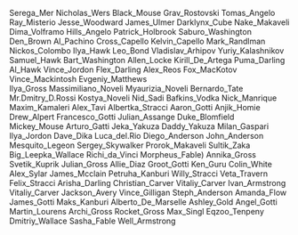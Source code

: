 Serega_Mer
Nicholas_Wers
Black_Mousе
Grav_Rostovski
Tomas_Angelo 
Ray_Misterio 
Jesse_Woodward 
James_Ulmer 
Darklynx_Cube 
Nake_Makaveli 
Dima_Volframo 
Hills_Angelo 
Patrick_Holbrook 
Saburo_Washington 
Den_Brown 
Al_Pachino 
Cross_Capello 
Kelvin_Capello 
Mark_Randlman 
Nickos_Colombo
Ilya_Hawk 
Leo_Bond 
Vladislav_Arhipov 
Yuriy_Kalashnikov 
Samuel_Hawk
Bart_Washington 
Allen_Locke 
Kirill_De_Artega
Puma_Darling
Al_Hawk
Vince_Jordon 
Flex_Darling 
Alex_Reos 
Fox_MacKotov
Vince_Mackintosh 
Evgeniy_Matthews  
Ilya_Gross 
Massimiliano_Noveli
Myaurizia_Noveli
Bernardo_Tate 
Mr.Dmitry_D.Rossi
Kostya_Noveli
Nid_Sadi
Bafkins_Vodka
Nick_Manrique 
Maxim_Kamaleri
Alex_Tavi 
Albertka_Stracci 
Aaron_Gotti
Anjik_Homie
Drew_Alpert 
Francesco_Gotti 
Julian_Assange
Duke_Blomfield
Mickey_Mouse
Arturo_Gatti
Jeka_Yakuza
Daddy_Yakuza
Milan_Gaspari
Ilya_Jordon
Dave_Dika
Luca_del.Rio 
Diego_Anderson 
John_Anderson 
Mesquito_Legeon 
Sergey_Skywalker 
Prorok_Makaveli
Sultik_Zaka
Big_Leepka_Wallace 
Richi_da_Vinci 
Morpheus_Fable)
Annika_Gross 
Svetik_Kuprik 
Julian_Gross 
Allie_Diaz 
Groot_Gotti 
Ken_Guru 
Colin_White 
Alex_Sylar 
James_Mcclain 
Petruha_Kanburi 
Willy_Stracci 
Veta_Travern 
Felix_Stracci 
Arisha_Darling 
Christian_Carver 
Vitaliy_Carver 
Ivan_Armstrong
Vitaliy_Carver 
Jackson_Avery 
Vince_Gilligan 
Steph_Anderson 
Amanda_Flow
James_Gotti 
Maks_Kanburi 
Alberto_De_Marselle 
Ashley_Gold 
Angel_Gotti 
Martin_Lourens 
Archi_Gross 
Rocket_Gross 
Max_Singl 
Eqzoo_Tenpeny 
Dmitriy_Wallace 
Sasha_Fable
Well_Armstrong

